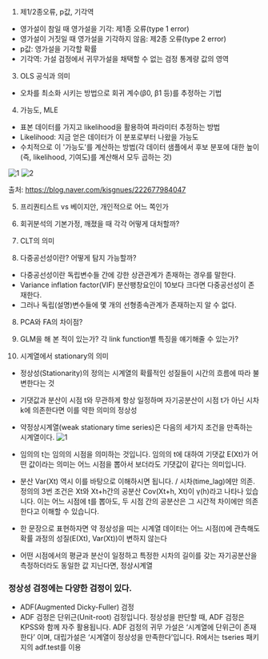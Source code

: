 1. 제1/2종오류, p값, 기각역
- 영가설이 참일 때 영가설을 기각: 제1종 오류(type 1 error)
- 영가설이 거짓일 때 영가설을 기각하지 않음: 제2종 오류(type 2 error)
- p값: 영가설을 기각할 확률 
- 기각역: 가설 검정에서 귀무가설을 채택할 수 없는 검정 통계량 값의 영역
  
3. OLS 공식과 의미
- 오차를 최소화 시키는 방법으로 회귀 계수(β0, β1 등)를 추정하는 기법

4. 가능도, MLE
- 표본 데이터를 가지고 likelihood을 활용하여 파라미터 추정하는 방법
- Likelihood: 지금 얻은 데이터가 이 분포로부터 나왔을 가능도
- 수치적으로 이 '가능도'를 계산하는 방법(각 데이터 샘플에서 후보 분포에 대한 높이(즉, likelihood, 기여도)를 계산해서 모두 곱하는 것)

![1](https://github.com/jaeb0129/R-programming/assets/63768509/0d5c067b-887f-42dc-b087-d7172cd450eb)
![2](https://github.com/jaeb0129/R-programming/assets/63768509/dbaa8716-df9e-44a4-952e-273d4af7fe53)

출처: https://blog.naver.com/kisgnues/222677984047

5. 프리퀀티스트 vs 베이지안, 개인적으로 어느 쪽인가

6. 회귀분석의 기본가정, 깨졌을 때 각각 어떻게 대처할까?

7. CLT의 의미

8. 다중공선성이란? 어떻게 탐지 가능할까?
- 다중공선성이란 독립변수들 간에 강한 상관관계가 존재하는 경우를 말한다.
- Variance inflation factor(VIF) 분산팽창요인이 10보다 크다면 다중공선성이 존재한다.
- 그러나 독립(설명)변수들에 몇 개의 선형종속관계가 존재하는지 알 수 없다.

8. PCA와 FA의 차이점?

9. GLM을 해 본 적이 있는가? 각 link function별 특징을 얘기해줄 수 있는가?

10. 시계열에서 stationary의 의미
- 정상성(Stationarity)의 정의는 시계열의 확률적인 성질들이 시간의 흐름에 따라 불변한다는 것
- 기댓값과 분산이 시점 t와 무관하게 항상 일정하며 자기공분산이 시점 t가 아닌 시차 k에 의존한다면 이를 약한 의미의 정상성

- 약정상시계열(weak stationary time series)은 다음의 세가지 조건을 만족하는 시계열이다.
![1](https://github.com/jaeb0129/baseball/assets/63768509/58b41381-ae70-4526-9446-c38bf942dc62)
- 임의의 t는 임의의 시점을 의미하는 것입니다. 임의의 t에 대하여 기댓값 E(Xt)가 어떤 값이라는 의미는 어느 시점을 뽑아서 보더라도 기댓값이 같다는 의미입니다.
- 분산 Var(Xt) 역시 이를 바탕으로 이해하시면 됩니다. / 시차(time_lag)에만 의존. 정의의 3번 조건은 Xt와 Xt+h간의 공분산 Cov(Xt+h, Xt)이 γ(h)라고 나타나 있습니다. 이는 어느 시점에 t를 뽑아도, 두 시점 간의 공분산은 그 시간적 차이에만 의존한다고 이해할 수 있습니다.
- 한 문장으로 표현하자면 약 정상성을 띠는 시계열 데이터는 어느 시점(t)에 관측해도 확률 과정의 성질(E(Xt), Var(Xt))이 변하지 않는다
- 어떤 시점에서의 평균과 분산이 일정하고 특정한 시차의 길이를 갖는 자기공분산을 측정하더라도 동일한 값 지닌다면, 정상시계열

### 정상성 검정에는 다양한 검정이 있다.
- ADF(Augmented Dicky-Fuller) 검정
- ADF 검정은 단위근(Unit-root) 검정입니다. 정상성을 판단할 때, ADF 검정은 KPSS와 함께 자주 활용됩니다. ADF 검정의 귀무 가설은 ‘시계열에 단위근이 존재한다’ 이며, 대립가설은 ‘시계열이 정상성을 만족한다’입니다. R에서는 tseries 패키지의 adf.test를 이용
